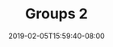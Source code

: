 ---
title: Groups 2
date: 2019-02-05T15:59:40-08:00
draft: true
author:
kind: post
type: releases
layout: single
slug: groups-2
description: 
keywords: 
notes: 
- groups
---